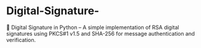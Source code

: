 # Digital-Signature-
🔐 Digital Signature in Python – A simple implementation of RSA digital signatures using PKCS#1 v1.5 and SHA-256 for message authentication and verification.
